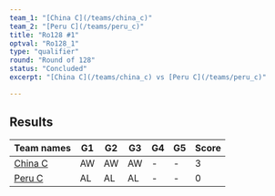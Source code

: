 ```yaml
---
team_1: "[China C](/teams/china_c)"
team_2: "[Peru C](/teams/peru_c)"
title: "Ro128 #1"
optval: "Ro128_1"
type: "qualifier"
round: "Round of 128"
status: "Concluded"
excerpt: "[China C](/teams/china_c) vs [Peru C](/teams/peru_c)"

---
```

## Results

| Team names | G1 | G2 | G3 | G4 | G5 | Score |
| -- | -- | -- | -- | -- | -- | -- |
| [China C](/teams/china_c) | AW | AW | AW | - | - | 3 |
| [Peru C](/teams/peru_c) | AL | AL | AL | - | - | 0 |
